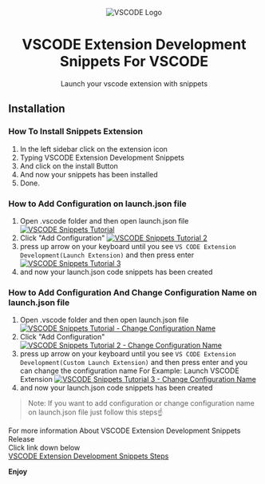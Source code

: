 <p align="center">
    <img src="https://xp.io/storage/1fqtjUdy.jpg" alt="VSCODE Logo">
    <h1 align="center">VSCODE Extension Development Snippets For VSCODE</h1>
    <p align="center">Launch your vscode extension with snippets</p>
</p>

## Installation
### How To Install Snippets Extension
1. In the left sidebar click on the extension icon
2. Typing VSCODE Extension Development Snippets
3. And click on the install Button
4. And now your snippets has been installed
5. Done.

### How to Add Configuration on launch.json file
1. Open .vscode folder and then open launch.json file
[![VSCODE Snippets Tutorial](https://xp.io/storage/1fqiekNh.gif)](https://xp.io/storage/1fqiekNh.gif)
2. Click "Add Configuration"
[![VSCODE Snippets Tutorial 2](https://xp.io/storage/1gstEeGT.gif)](https://xp.io/storage/1gstEeGT.gif)
3. press up arrow on your keyboard until you see `VS CODE Extension Development(Launch Extension)` and then press enter
[![VSCODE Snippets Tutorial 3](https://xp.io/storage/1fqpBDze.gif)](https://xp.io/storage/1fqpBDze.gif)
4. and now your launch.json code snippets has been created

### How to Add Configuration And Change Configuration Name on launch.json file
1. Open .vscode folder and then open launch.json file
[![VSCODE Snippets Tutorial - Change Configuration Name](https://xp.io/storage/1fqiekNh.gif)](https://xp.io/storage/1fqiekNh.gif)
2. Click "Add Configuration"
[![VSCODE Snippets Tutorial 2 - Change Configuration Name](https://xp.io/storage/1gstEeGT.gif)](https://xp.io/storage/1gstEeGT.gif)
3. press up arrow on your keyboard until you see `VS CODE Extension Development(Custom Launch Extension)` and then press enter and you can change the configuration name For Example: Launch VSCODE Extension 
[![VSCODE Snippets Tutorial 3 - Change Configuration Name](https://xp.io/storage/1F5qBGT8.gif)](https://xp.io/storage/1F5qBGT8.gif)
4. and now your launch.json code snippets has been created
> Note: If you want to add configuration or change configuration name on launch.json file just follow this steps☝

For more information About VSCODE Extension Development Snippets Release<br>
Click link down below<br>
[VSCODE Extension Development Snippets Steps](https://github.com/amiralariska/vscode-extension-development-snippets-steps)

**Enjoy**